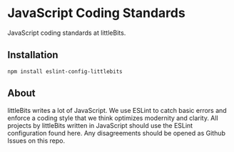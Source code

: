 # JavaScript Coding Standards

JavaScript coding standards at littleBits.


## Installation

```
npm install eslint-config-littlebits
```

## About

littleBits writes a lot of JavaScript. We use ESLint to catch basic errors and
enforce a coding style that we think optimizes modernity and clarity. All
projects by littleBits written in JavaScript should use the ESLint
configuration found here. Any disagreements should be opened as Github Issues
on this repo.
